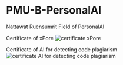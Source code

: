 # PMU-B-PersonalAI
Nattawat Ruensumrit  Field of PersonalAI 




Certificate of xPore 
![certificate xPore](https://github.com/user-attachments/assets/d6defa31-bb9f-4019-b257-99032943f8f8)

Certificate of AI for detecting code plagiarism 
![certificate AI for detecting code plagiarism](https://github.com/user-attachments/assets/b2f6f828-6aa2-433f-8690-79aa80fd008a)
